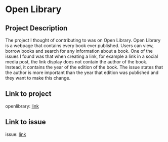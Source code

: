 # Open Library

## Project Description

The project I thought of contributing to was on Open Library. Open Library is a webpage that contains every book ever published. Users can view, borrow books and search for any information about a book. One of the issues I found was that when creating a link, for example a link in a social media post, the link display does not contain the author of the book. Instead, it contains the year of the edition of the book. The issue states that the author is more important than the year that edition was published and they want to make this change.

## Link to project

openlibrary: [link](https://github.com/internetarchive/openlibrary)

## Link to issue

issue: [link](https://github.com/internetarchive/openlibrary/issues/7499)
